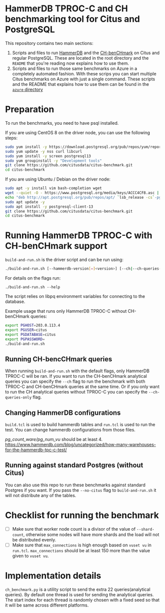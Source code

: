 # HammerDB TPROC-C and CH benchmarking tool for Citus and PostgreSQL

This repository contains two main sections:
1. Scripts and files to run [HammerDB][hammerdb] and the [CH-benCHmark][ch] on Citus
   and regular PostgreSQL. These are located in the root directory and the
   `README` that you're reading now explains how to use them.
2. Scripts and files to run those same benchmarks on Azure in a completely
   automated fashion. With these scrips you can start multiple Citus benchmarks
   on Azure with just a single command. These scripts and the README that
   explains how to use them can be found in the [`azure`
   directory](https://github.com/citusdata/citus-benchmark)

# Preparation

To run the benchmarks, you need to have psql installed.

If you are using CentOS 8 on the driver node, you can use the following steps:

```bash
sudo yum install -y https://download.postgresql.org/pub/repos/yum/reporpms/EL-8-x86_64/pgdg-redhat-repo-latest.noarch.rpm epel-release
sudo yum update -y nss curl libcurl
sudo yum install -y screen postgresql13
sudo yum groupinstall -y "Development tools"
git clone https://github.com/citusdata/citus-benchmark.git
cd citus-benchmark
```

If you are using Ubuntu / Debian on the driver node:

```bash
sudo apt -y install vim bash-completion wget
wget --quiet -O - https://www.postgresql.org/media/keys/ACCC4CF8.asc | sudo apt-key add -
echo "deb http://apt.postgresql.org/pub/repos/apt/ `lsb_release -cs`-pgdg main" |sudo tee  /etc/apt/sources.list.d/pgdg.list
sudo apt update -y
sudo apt install -y postgresql-client-13
git clone https://github.com/citusdata/citus-benchmark.git
cd citus-benchmark
```

# Running HammerDB TPROC-C with CH-benCHmark support

`build-and-run.sh` is the driver script and can be run using:

```bash
./build-and-run.sh [--hammerdb-version[=]<version>] [--ch|--ch-queries-only] [--no-citus] [--name[=]name] [--shard-count[=]<shard_count>]
```

For details on the flags run:
```
./build-and-run.sh --help
```

The script relies on libpq environment variables for connecting to the database.

Example usage that runs only HammerDB TPROC-C without CH-benCHmark queries:
```bash
export PGHOST=203.0.113.4
export PGUSER=citus
export PGDATABASE=citus
export PGPASSWORD=
./build-and-run.sh
```

## Running CH-bencCHmark queries

When running `build-and-run.sh` with the default flags, only HammerDB TPROC-C
will be ran. If you want to run the CH-benCHmark analytical queries you can
specify the `--ch` flag to run the benchmark with both TPROC-C and CH-benCHmark
queries at the same time. Or if you only want to run the CH analytical queries
without TPROC-C you can specify the `--ch-queries-only` flag.

## Changing HammerDB configurations

`build.tcl` is used to build hammerdb tables and `run.tcl` is used to run the test.
You can change hammerdb configurations from those files.

*pg_count_ware/pg_num_vu* should be at least 4. https://www.hammerdb.com/blog/uncategorized/how-many-warehouses-for-the-hammerdb-tpc-c-test/

## Running against standard Postgres (without Citus)

You can also use this repo to run these benchmarks against standard Postgres if
you want. If you pass the `--no-citus` flag to `build-and-run.sh` it will not
distribute any of the tables.

# Checklist for running the benchmark
- [ ] Make sure that worker node count is a divisor of the value of
  `--shard-count`, otherwise some nodes will have more shards and the load will
  not be distributed evenly.
- [ ] Make sure that `max_connections` is high enough based on `vuset vu` in
  `run.tcl`. `max_connections` should be at least 150 more than the value given
  to `vuset vu`.

# Implementation details
`ch_benchmark.py` is a utility script to send the extra 22 queries(analytical
queries). By default one thread is used for sending the analytical queries. The
start index for each thread is randomly chosen with a fixed seed so that it will
be same across different platforms.

[hammerdb]: https://github.com/TPC-Council/HammerDB
[ch]: https://db.in.tum.de/research/projects/CHbenCHmark/
